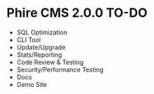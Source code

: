 Phire CMS 2.0.0 TO-DO
=====================

- SQL Optimization
- CLI Tool
- Update/Upgrade
- Stats/Reporting
- Code Review & Testing
- Security/Performance Testing
- Docs
- Demo Site
